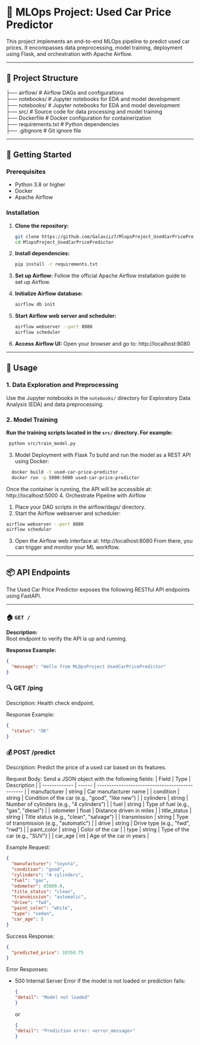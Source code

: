 # 🚗 MLOps Project: Used Car Price Predictor

This project implements an end-to-end MLOps pipeline to predict used car prices. It encompasses data preprocessing, model training, deployment using Flask, and orchestration with Apache Airflow.

---

## 📁 Project Structure
├── airflow/ # Airflow DAGs and configurations<br> 
├── notebooks/ # Jupyter notebooks for EDA and model development<br>
├── notebooks/ # Jupyter notebooks for EDA and model development<br>
├── src/ # Source code for data processing and model training<br>
├── Dockerfile # Docker configuration for containerization<br>
├── requirements.txt # Python dependencies<br>
├── .gitignore # Git ignore file<br>

---

## 🚀 Getting Started

### Prerequisites

- Python 3.8 or higher
- Docker
- Apache Airflow

### Installation

1. **Clone the repository:**
   ```bash
   git clone https://github.com/Galaxiiz7/MlopsProject_UsedCarPricePredictor.git
   cd MlopsProject_UsedCarPricePredictor
2. **Install dependencies:**
   ```bash
   pip install -r requirements.txt
3. **Set up Airflow:**
Follow the official Apache Airflow installation guide to set up Airflow.

4. **Initialize Airflow database:**
   ```bash
   airflow db init
5. **Start Airflow web server and scheduler:**
   ```bash
   airflow webserver --port 8080
   airflow scheduler
6. **Access Airflow UI:**
   Open your browser and go to: http://localhost:8080
---
## 🧪 Usage

### 1. Data Exploration and Preprocessing

Use the Jupyter notebooks in the `notebooks/` directory for Exploratory Data Analysis (EDA) and data preprocessing.

### 2. Model Training

**Run the training scripts located in the `src/` directory. For example:**
  ```bash
   python src/train_model.py
```
3. Model Deployment with Flask
To build and run the model as a REST API using Docker:
```bash
  docker build -t used-car-price-predictor .
  docker run -p 5000:5000 used-car-price-predictor
```
Once the container is running, the API will be accessible at: http://localhost:5000
4. Orchestrate Pipeline with Airflow
  1. Place your DAG scripts in the airflow/dags/ directory.
  2. Start the Airflow webserver and scheduler:
  ```bash
airflow webserver --port 8080
airflow scheduler
  ```
  3. Open the Airflow web interface at: http://localhost:8080
     From there, you can trigger and monitor your ML workflow.
---

## 📦 API Endpoints

The Used Car Price Predictor exposes the following RESTful API endpoints using FastAPI.

---

### 🏠 `GET /`

**Description:**  
Root endpoint to verify the API is up and running.

**Response Example:**

```json
{
  "message": "Hello from MLOpsProject UsedCarPricePredictor"
}
```
### 🔍 GET /ping
Description:
Health check endpoint.

Response Example:
```json
{
  "status": "OK"
}
```
### 💰 POST /predict
Description:
Predict the price of a used car based on its features.

Request Body:
Send a JSON object with the following fields:
| Field         | Type   | Description                                     |
| ------------- | ------ | ----------------------------------------------- |
| manufacturer  | string | Car manufacturer name                           |
| condition     | string | Condition of the car (e.g., "good", "like new") |
| cylinders     | string | Number of cylinders (e.g., "4 cylinders")       |
| fuel          | string | Type of fuel (e.g., "gas", "diesel")            |
| odometer      | float  | Distance driven in miles                        |
| title\_status | string | Title status (e.g., "clean", "salvage")         |
| transmission  | string | Type of transmission (e.g., "automatic")        |
| drive         | string | Drive type (e.g., "fwd", "rwd")                 |
| paint\_color  | string | Color of the car                                |
| type          | string | Type of the car (e.g., "SUV")                   |
| car\_age      | int    | Age of the car in years                         |

Example Request:
```json
{
  "manufacturer": "toyota",
  "condition": "good",
  "cylinders": "4 cylinders",
  "fuel": "gas",
  "odometer": 85000.0,
  "title_status": "clean",
  "transmission": "automatic",
  "drive": "fwd",
  "paint_color": "white",
  "type": "sedan",
  "car_age": 5
}
```
Success Response:
```json
{
  "predicted_price": 10350.75
}
```
Error Responses:

- 500 Internal Server Error if the model is not loaded or prediction fails:
  ```json
  {
  "detail": "Model not loaded"
  }
  ```
  or
   ```json
   {
  "detail": "Prediction error: <error_message>"
   }
   ```





